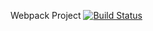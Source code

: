 Webpack Project [![Build Status](https://travis-ci.com/foxslot/JS_HW10_PostsWebpack.svg?branch=master)](https://travis-ci.com/foxslot/JS_HW10_PostsWebpack)